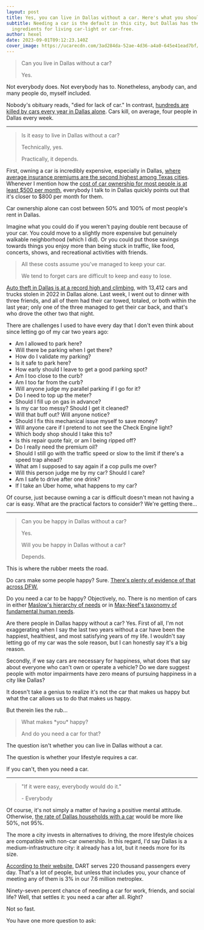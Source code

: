 ```yaml
---
layout: post
title: Yes, you can live in Dallas without a car. Here's what you should be asking...
subtitle: Needing a car is the default in this city, but Dallas has the
  ingredients for living car-light or car-free.
author: hexel
date: 2023-09-01T09:12:23.140Z
cover_image: https://ucarecdn.com/3ad284da-52ae-4d36-a4a0-645e41ead7bf/
---
```

> Can you live in Dallas without a car?
>
> Yes.

Not everybody does. Not everybody has to. Nonetheless, anybody can, and many people do, myself included.

Nobody's obituary reads, "died for lack of car." In contrast, [hundreds are killed by cars every year in Dallas alone](https://www.dmagazine.com/frontburner/2021/11/dallas-has-the-second-worst-traffic-fatality-rate-in-the-country/). Cars kill, on average, four people in Dallas every week.

- - -

> Is it easy to live in Dallas without a car?
>
> Technically, yes.
>
> Practically, it depends.

First, owning a car is incredibly expensive, especially in Dallas, [where average insurance premiums are the second highest among Texas cities](https://www.compare.com/auto-insurance/by-state/texas/dallas-car-insurance#:~:text=The%20average%20cost%20of%20car,(and%20the%20national%20average).). Whenever I mention how the [cost of car ownership for most people is at least $500 per month](https://www.nerdwallet.com/article/loans/auto-loans/total-cost-owning-car), everybody I talk to in Dallas quickly points out that it's closer to $800 per month for them.

Car ownership alone can cost between 50% and 100% of most people's rent in Dallas.

Imagine what you could do if you weren't paying double rent because of your car. You could move to a slightly more expensive but genuinely walkable neighborhood (which I did). Or you could put those savings towards things you enjoy more than being stuck in traffic, like food, concerts, shows, and recreational activities with friends.

> All these costs assume you've managed to keep your car.
>
> We tend to forget cars are difficult to keep and easy to lose.

[Auto theft in Dallas is at a record high and climbing](https://www.cbsnews.com/texas/news/auto-theft-reports-hitting-new-highs-in-north-texas/), with 13,412 cars and trucks stolen in 2022 in Dallas alone. Last week, I went out to dinner with three friends, and all of them had their car towed, totaled, or both within the last year; only one of the three managed to get their car back, and that's who drove the other two that night.

There are challenges I used to have every day that I don't even think about since letting go of my car two years ago:

* Am I allowed to park here?
* Will there be parking when I get there?
* How do I validate my parking?
* Is it safe to park here?
* How early should I leave to get a good parking spot?
* Am I too close to the curb?
* Am I too far from the curb?
* Will anyone judge my parallel parking if I go for it?
* Do I need to top up the meter?
* Should I fill up on gas in advance?
* Is my car too messy? Should I get it cleaned?
* Will that buff out? Will anyone notice?
* Should I fix this mechanical issue myself to save money?
* Will anyone care if I pretend to not see the Check Engine light?
* Which body shop should I take this to?
* Is this repair quote fair, or am I being ripped off?
* Do I really need the premium oil?
* Should I still go with the traffic speed or slow to the limit if there's a speed trap ahead?
* What am I supposed to say again if a cop pulls me over?
* Will this person judge me by my car? Should I care?
* Am I safe to drive after one drink?
* If I take an Uber home, what happens to my car?

Of course, just because owning a car is difficult doesn't mean not having a car is easy. What are the practical factors to consider? We're getting there...

- - -

> Can you be happy in Dallas without a car?
>
> Yes.
>
> Will you be happy in Dallas without a car?
>
> Depends.

This is where the rubber meets the road.

Do cars make some people happy? Sure. [There's plenty of evidence of that across DFW.](https://www.instagram.com/carsandcoffee_dallas/?hl=en)

Do you need a car to be happy? Objectively, no. There is no mention of cars in either [Maslow's hierarchy of needs](https://en.wikipedia.org/wiki/Maslow%27s_hierarchy_of_needs) or in [Max-Neef's taxonomy of fundamental human needs](https://en.wikipedia.org/wiki/Manfred_Max-Neef%27s_Fundamental_human_needs). 

Are there people in Dallas happy without a car? Yes. First of all, I'm not exaggerating when I say the last two years without a car have been the happiest, healthiest, and most satisfying years of my life. I wouldn't say letting go of my car was the sole reason, but I can honestly say it's a big reason.

Secondly, if we say cars are necessary for happiness, what does that say about everyone who can't own or operate a vehicle? Do we dare suggest people with motor impairments have zero means of pursuing happiness in a city like Dallas?

It doesn't take a genius to realize it's not the car that makes us happy but what the car allows us to do that makes us happy.

But therein lies the rub...

> What makes \*you\* happy?
>
> And do you need a car for that?

The question isn't whether you can live in Dallas without a car.

The question is whether your lifestyle requires a car.

If you can't, then you need a car.

- - -

> "If it were easy, everybody would do it."
>
> \- Everybody

Of course, it's not simply a matter of having a positive mental attitude. Otherwise, [the rate of Dallas households with a car](https://www.dmagazine.com/publications/d-ceo/2018/september/rethinking-dallas-attraction-to-the-automobile/#:~:text=According%20to%20American%20Community%20Survey,metropolitan%20statistical%20areas%20(MSAs).) would be more like 50%, not 95%.

The more a city invests in alternatives to driving, the more lifestyle choices are compatible with non-car ownership. In this regard, I'd say Dallas is a medium-infrastructure city: it already has a lot, but it needs more for its size.

[According to their website,](https://www.dart.org/about/about-dart/about-dart/dart-facts#:~:text=An%20Introduction%20to%20DART%27s%20Services&text=Our%20extensive%20network%20of%20DART,%2Dsquare%2Dmile%20service%20area.) DART serves 220 thousand passengers every day. That's a lot of people, but unless that includes you, your chance of meeting any of them is 3% in our 7.6 million metroplex.

Ninety-seven percent chance of needing a car for work, friends, and social life? Well, that settles it: you need a car after all. Right?

Not so fast.

You have one more question to ask: